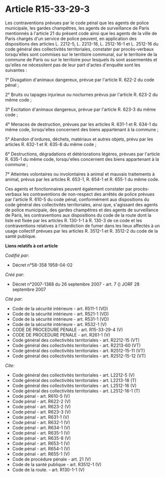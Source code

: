 # Article R15-33-29-3

Les contraventions prévues par le code pénal que les agents de police municipale, les gardes champêtres, les agents de
surveillance de Paris mentionnés à l'article 21 du présent code ainsi que les agents de la ville de Paris chargés d'un
service de police peuvent, en application des dispositions des articles L. 2212-5, L. 2213-18, L. 2512-16-1 et L. 2512-16 du
code général des collectivités territoriales, constater par procès-verbaux lorsqu'elles sont commises sur le territoire
communal, sur le territoire de la commune de Paris ou sur le territoire pour lesquels ils sont assermentés et qu'elles ne
nécessitent pas de leur part d'actes d'enquête sont les suivantes : 

1° Divagation d'animaux dangereux, prévue par l'article R. 622-2 du code pénal ; 

2° Bruits ou tapages injurieux ou nocturnes prévus par l'article R. 623-2 du même code ; 

3° Excitation d'animaux dangereux, prévue par l'article R. 623-3 du même code ; 

4° Menaces de destruction, prévues par les articles R. 631-1 et R. 634-1 du même code, lorsqu'elles concernent des biens
appartenant à la commune ; 

5° Abandon d'ordures, déchets, matériaux et autres objets, prévu par les articles R. 632-1 et R. 635-8 du même code ; 

6° Destructions, dégradations et détériorations légères, prévues par l'article R. 635-1 du même code, lorsqu'elles concernent
des biens appartenant à la commune ; 

7° Atteintes volontaires ou involontaires à animal et mauvais traitements à animal, prévus par les articles R. 653-1, R.
654-1 et R. 655-1 du même code. 

Ces agents et fonctionnaires peuvent également constater par procès-verbaux les contraventions de non-respect des arrêtés de
police prévues par l'article R. 610-5 du code pénal, conformément aux dispositions du code général des collectivités
territoriales, ainsi que, s'agissant des agents de police municipale, des gardes champêtres et des agents de surveillance de
Paris, les contraventions aux dispositions du code de la route dont la liste est fixée par les articles R. 130-1-1 à R. 130-3
de ce code et les contraventions relatives à l'interdiction de fumer dans les lieux affectés à un usage collectif prévues par
les articles R. 3512-1 et R. 3512-2 du code de la santé publique.

**Liens relatifs à cet article**

_Codifié par_:

  - Décret n°58-358 1958-04-02

_Créé par_:

  - Décret n°2007-1388 du 26 septembre 2007 - art. 7 () JORF 28 septembre 2007

_Cité par_:

  - Code de la sécurité intérieure - art. R511-1 (VD)
  - Code de la sécurité intérieure - art. R521-1 (VD)
  - Code de la sécurité intérieure - art. R531-1 (VD)
  - Code de la sécurité intérieure - art. R532-1 (V)
  - CODE DE PROCEDURE PENALE - art. R15-33-29-4 (V)
  - CODE DE PROCEDURE PENALE - art. R261-1 (V)
  - Code général des collectivités territoriales - art. R2212-15 (VT)
  - Code général des collectivités territoriales - art. R2213-60 (VT)
  - Code général des collectivités territoriales - art. R2512-15-11 (VT)
  - Code général des collectivités territoriales - art. R2512-15-12 (VT)

_Cite_:

  - Code général des collectivités territoriales - art. L2212-5 (V)
  - Code général des collectivités territoriales - art. L2213-18 (T)
  - Code général des collectivités territoriales - art. L2512-16 (V)
  - Code général des collectivités territoriales - art. L2512-16-1 (T)
  - Code pénal - art. R610-5 (V)
  - Code pénal - art. R622-2 (V)
  - Code pénal - art. R623-2 (V)
  - Code pénal - art. R623-3 (V)
  - Code pénal - art. R631-1 (V)
  - Code pénal - art. R632-1 (V)
  - Code pénal - art. R634-1 (V)
  - Code pénal - art. R635-1 (V)
  - Code pénal - art. R635-8 (V)
  - Code pénal - art. R653-1 (V)
  - Code pénal - art. R654-1 (V)
  - Code pénal - art. R655-1 (V)
  - Code de procédure pénale - art. 21 (V)
  - Code de la santé publique - art. R3512-1 (V)
  - Code de la route. - art. R130-1-1 (V)
